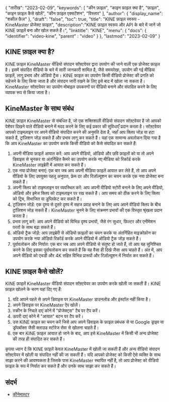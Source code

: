 {
"तारीख": "2023-02-09",
  "keywords": [
"कीन फ़ाइल",
"काइन फ़ाइल क्या है",
"फ़ाइल",
"काइन फ़ाइल कैसे खोलें",
"कीन फ़ाइल एक्सटेंशन",
"विस्तार"
],
  "author": {
"display_name": "शकील फ़ैज़"
},
"draft": "false",
"toc": true,
"title": "KINE फ़ाइल स्वरूप - KineMaster प्रोजेक्ट फ़ाइल",
  "description":"KINE फ़ाइल स्वरूप और API के बारे में जानें जो KINE फ़ाइलें बना और खोल सकते हैं।",
"linktitle": "KINE",
  "menu": {
    "docs": {
      "identifier": "video-kine",
"parent" : "video"
}
},
"lastmod": "2023-02-09"
}

## KINE फ़ाइल क्या है?

KINE फ़ाइल KineMaster वीडियो संपादन सॉफ़्टवेयर द्वारा उपयोग की जाने वाली एक प्रोजेक्ट फ़ाइल है। इसमें संपादित वीडियो के बारे में सारी जानकारी शामिल है, जैसे समयरेखा, उपयोग की गई मीडिया फ़ाइलें, लागू प्रभाव और ऑडियो ट्रैक। KINE फ़ाइल का उपयोग किसी वीडियो प्रोजेक्ट की प्रगति को सहेजने के लिए किया जाता है और संपादन जारी रखने के लिए इसे बाद में खोला जा सकता है। KineMaster सॉफ़्टवेयर का उपयोग मोबाइल उपकरणों पर वीडियो बनाने और संपादित करने के लिए व्यापक रूप से किया जाता है।

## KineMaster के साथ संबंध

KINE फ़ाइल KineMaster से संबंधित है, जो एक शक्तिशाली वीडियो संपादन सॉफ़्टवेयर है जो आपको पेशेवर दिखने वाले वीडियो बनाने में मदद करने के लिए कई प्रकार की सुविधाएँ प्रदान करता है। सॉफ़्टवेयर आपको टाइमलाइन पर अपने वीडियो संपादित करने की अनुमति देता है, जहाँ आप क्लिप जोड़ या हटा सकते हैं, ट्रांज़िशन जोड़ सकते हैं और प्रभाव लागू कर सकते हैं। यहां एक सामान्य अवलोकन दिया गया है कि आप KineMaster का उपयोग करके किसी वीडियो को कैसे संपादित कर सकते हैं:

1. अपनी मीडिया फ़ाइलें आयात करें: आप अपने वीडियो, ऑडियो और छवि फ़ाइलों को या तो अपने डिवाइस से चुनकर या अंतर्निहित कैमरे का उपयोग करके नए मीडिया को रिकॉर्ड करके KineMaster लाइब्रेरी में आयात कर सकते हैं।
2. एक नया प्रोजेक्ट बनाएं: एक बार जब आप अपनी मीडिया फ़ाइलें आयात कर लेते हैं, तो आप अपने वीडियो के लिए उपयुक्त पहलू अनुपात, फ्रेम दर और रिज़ॉल्यूशन का चयन करके एक नया प्रोजेक्ट बना सकते हैं।
3. अपनी क्लिप को टाइमलाइन पर व्यवस्थित करें: आप अपनी वीडियो स्टोरी बनाने के लिए अपने वीडियो, ऑडियो और इमेज क्लिप को टाइमलाइन पर रख सकते हैं। आप समय को ठीक करने के लिए क्लिप को ट्रिम, विभाजित या डुप्लिकेट कर सकते हैं।
4. ट्रांज़िशन जोड़ें: एक दृश्य से दूसरे दृश्य में सहज प्रवाह बनाने के लिए आप अपने वीडियो क्लिप के बीच ट्रांज़िशन जोड़ सकते हैं। KineMaster चुनने के लिए संक्रमण प्रभावों की एक विस्तृत श्रृंखला प्रदान करता है।
5. प्रभाव लागू करें: आप अपने वीडियो को विभिन्न दृश्य प्रभावों, जैसे रंग सुधार, फ़िल्टर और एनीमेशन परतों के साथ बढ़ा सकते हैं।
6. ऑडियो ट्रैक जोड़ें: आप लाइब्रेरी से ऑडियो फ़ाइलों का चयन करके या अंतर्निहित माइक्रोफ़ोन का उपयोग करके नया ऑडियो रिकॉर्ड करके अपने वीडियो में ऑडियो ट्रैक जोड़ सकते हैं।
7. पूर्वावलोकन और निर्यात: एक बार जब आप अपने वीडियो से संतुष्ट हो जाते हैं, तो आप यह सुनिश्चित करने के लिए इसका पूर्वावलोकन कर सकते हैं कि यह वैसा ही दिखे जैसा आप चाहते हैं। अंत में, आप अपने वीडियो को एचडी और 4K सहित विभिन्न प्रारूपों और रिज़ॉल्यूशन में निर्यात कर सकते हैं।

## KINE फ़ाइल कैसे खोलें?

KINE फ़ाइलें KineMaster वीडियो संपादन सॉफ़्टवेयर का उपयोग करके खोली जा सकती हैं। KINE फ़ाइल खोलने के चरण यहां दिए गए हैं:

1. यदि आपने पहले से अपने डिवाइस पर KineMaster डाउनलोड और इंस्टॉल नहीं किया है।
2. अपने डिवाइस पर KineMaster ऐप खोलें।
3. स्क्रीन के निचले दाएं कोने में "प्रोजेक्ट्स" टैब पर टैप करें।
4. ऊपरी दाएं कोने में "आयात" बटन पर टैप करें।
5. उस KINE फ़ाइल का चयन करें जिसे आप अपने डिवाइस के फ़ाइल प्रबंधक से या Google ड्राइव या ड्रॉपबॉक्स जैसी क्लाउड स्टोरेज सेवा से खोलना चाहते हैं।
6. एक बार KINE फ़ाइल आयात हो जाने के बाद, आप इसे KineMaster में किसी भी अन्य प्रोजेक्ट की तरह ही संपादित कर सकते हैं।

कृपया ध्यान दें कि KINE फ़ाइलें केवल KineMaster में खोली जा सकती हैं और अन्य वीडियो संपादन सॉफ़्टवेयर में खोली या संपादित नहीं की जा सकती हैं। यदि आपको प्रोजेक्ट को किसी ऐसे व्यक्ति के साथ साझा करने की आवश्यकता है जिसके पास KineMaster स्थापित नहीं है, तो आप प्रोजेक्ट को वीडियो फ़ाइल के रूप में निर्यात कर सकते हैं और उनके साथ साझा कर सकते हैं।

## संदर्भ
* [कीनेमास्टर](https://www.kinemaster.com/)

